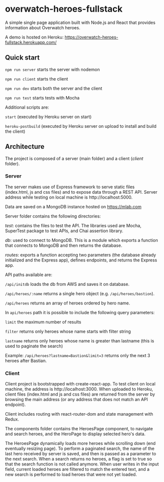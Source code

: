 # overwatch-heroes-fullstack
A simple single page application built with Node.js and React that provides information about Overwatch heroes.

A demo is hosted on Heroku:
https://overwatch-heroes-fullstack.herokuapp.com/

## Quick start

`npm run server` starts the server with nodemon

`npm run client` starts the client

`npm run dev` starts both the server and the client

`npm run test` starts tests with Mocha


Additional scripts are:

`start` (executed by Heroku server on start)

`heroku-postbuild` (executed by Heroku server on upload to install and build the client)


## Architecture

The project is composed of a server (main folder) and a client (*client* folder).

### Server

The server makes use of Express framework to serve static files (index.html, js and css files) and to expose data through a REST API. Server address while testing on local machine is http://localhost:5000.

Data are saved on a MongoDB instance hosted on https://mlab.com

Server folder contains the following directories:

*test*: contains the files to test the API. The libraries used are Mocha, SuperTest package to test APIs, and Chai assertion library.

*db*: used to connect to MongoDB. This is a module which exports a function that connects to MongoDB and then returns the database.

*routes*: exports a function accepting two parameters (the database already initialized and the Express app), defines endpoints, and returns the Express app.

API paths available are:

`/api/initdb` loads the db from AWS and saves it on database.

`/api/heroes/:name` returns a single hero object (e.g. `/api/heroes/bastion`).

`/api/heroes` returns an array of heroes ordered by hero name. 


In `api/heroes` path it is possible to include the following query parameters:

`limit` the maximum number of results

`filter` returns only heroes whose name starts with filter string

`lastname` returns only heroes whose name is greater than lastname (this is used to paginate the search)

Example: `/api/heroes?lastname=Bastion&limit=3` returns only the next 3 heroes after Bastian.

### Client

Client project is bootstrapped with create-react-app.
To test client on local machine, the address is http://localhost:3000. When uploaded to Heroku, client files (index.html and js and css files) are returned from the server by browsing the main address (or any address that does not match an API endpoint).

Client includes routing with react-router-dom and state management with Redux.

The components folder contains the HeroesPage component, to navigate and search heroes, and the HeroPage to display selected hero's data.

The HeroesPage dynamically loads more heroes while scrolling down (end eventually resizing page). To perform a paginated search, the name of the last hero received by server is saved, and then is passed as a parameter to the next search. When a search returns no heroes, a flag is set to true so that the search function is not called anymore.
When user writes in the input field, current loaded heroes are filtered to match the entered text, and a new search is performed to load heroes that were not yet loaded.